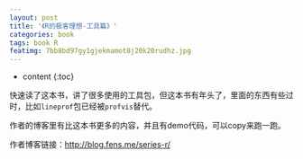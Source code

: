 ```yaml
---
layout: post
title: '《R的极客理想-工具篇》'
categories: book
tags: book R
featimg: 7bb8bd97gy1gjekmamot8j20k20rudhz.jpg
---
```


* content
{:toc}

快速读了这本书，讲了很多使用的工具包，但这本书有年头了，里面的东西有些过时，比如`lineprof`包已经被`profvis`替代。

作者的博客里有比这本书更多的内容，并且有demo代码，可以copy来跑一跑。

作者博客链接：http://blog.fens.me/series-r/





